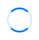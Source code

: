 <!DOCTYPE html>
<html lang="zh-CN">
<head>
<meta charset="UTF-8">
<meta content="width=device-width,initial-scale=1.0,maximum-scale=1.0,user-scalable=0" name="viewport">
<title>Tiele</title>
<style>
    html, body {
      margin: 0; 
      padding: 0; 
      width: 100%; 
      height: 100%; 
      overflow: hidden; 
    }
    .content { 
      position: fixed; 
      width: 100%; 
      height: 100%; 
      left: 0; 
      top: 0; 
      border: none; 
      opacity: 0;
      transform: translateY(10px);
      transition: opacity 0.5s cubic-bezier(0.4,0,0.2,1), transform 0.5s cubic-bezier(0.4,0,0.2,1);
    }
    .error-container {
      display: none;
      flex-direction: column;
      justify-content: center;
      align-items: center;
      height: 100vh;
      text-align: center;
      padding: 0 20px;
    }
    .error-main {
      font-size: 22px;
      color: #333;
      margin-bottom: 16px;
      font-weight: 500;
    }
    .error-contact {
      font-size: 18px;
      color: #666;
      opacity: 0.9;
    }
    .loader {
      position: fixed;
      top: 0;
      left: 0;
      width: 100%;
      height: 100%;
      display: flex;
      justify-content: center;
      align-items: center;
      z-index: 9999;
      opacity: 1;
      transition: opacity 0.3s ease-out, transform 0.3s ease-out;
      background: #fff;
    }
    .spinner {
      width: 50px;
      height: 50px;
      border: 4px solid rgba(0,122,255,0.15);
      border-radius: 50%;
      border-top-color: #007AFF;
      border-bottom-color: #007AFF;
      animation: spin 1.2s cubic-bezier(0.6,0,0.4,1) infinite;
    }
    @keyframes spin {
      0% { transform: rotate(0deg); }
      100% { transform: rotate(360deg); }
    }
    .loader-hide {
      opacity: 0;
      transform: scale(0.9);
      pointer-events: none;
    }
    .content-show {
      opacity: 1;
      transform: translateY(0);
    }
</style>
</head>
<body>
<div class="loader" id="loader">
  <div class="spinner"></div>
</div>
<div class="error-container" id="errorContainer">
  <div class="error-main" id="errorMain"></div>
  <div class="error-contact">@AGE0118</div>
</div>
  
<script>
    const hideLoader = () => {
      const loader = document.getElementById('loader');
      loader.classList.add('loader-hide');
      setTimeout(() => {
        loader.style.display = 'none';
      }, 300);
    };

    const showError = (mainText) => {
      document.getElementById('errorMain').textContent = mainText;
      document.getElementById('errorContainer').style.display = 'flex';
    };

    // 优化：增加白名单请求重试机制（最多3次）
    const fetchWhiteList = async (retry = 3) => {
      try {
        const response = await fetch('http://youyu.es/Yao/Api.php'); 
        if (!response.ok) throw new Error(`HTTP错误: ${response.status}`);
        
        const whitelistStr = response.headers.get('X-Whitelist-Domains') || '';
        const whiteList = whitelistStr.split(',').filter(domain => domain.trim() !== '');
        if (whiteList.length === 0) {
          throw new Error('白名单为空，请联系管理员配置');
        }
        return whiteList;
      } catch (error) {
        console.error(`白名单加载失败（剩余重试次数：${retry - 1}）:`, error.message);
        if (retry > 1) {
          await new Promise(resolve => setTimeout(resolve, 1000)); // 间隔1秒重试
          return fetchWhiteList(retry - 1);
        }
        showError('白名单加载失败，请稍后重试');
        hideLoader();
        return []; 
      }
    };

    const fetchTitleByProxy = async (url) => {
      try {
        const proxyUrl = `http://dingun.sbs/Yao/proxy.php?url=${encodeURIComponent(url)}`;
        const response = await fetch(proxyUrl);
        if (!response.ok) throw new Error(`HTTP错误: ${response.status}`);
        
        const data = await response.json();
        return data.title || '官方网页，安全无患';
      } catch (error) {
        console.warn('通过代理获取标题失败:', error.message);
        return new URL(url).hostname;
      }
    };

    // 优化：更严谨的域名匹配逻辑（支持主域名和子域名）
    const isDomainAllowed = (domain, whiteList) => {
      // 统一转为小写，去除前缀www.（避免www.example.com和example.com不匹配）
      const normalizedDomain = domain.toLowerCase().replace(/^www\./, '');
      return whiteList.some(allowed => {
        const normalizedAllowed = allowed.toLowerCase().replace(/^www\./, '');
        // 匹配规则：完全相等 或 子域名（如allowed为example.com，匹配a.example.com）
        return normalizedDomain === normalizedAllowed || 
               normalizedDomain.endsWith(`.${normalizedAllowed}`);
      });
    };

    document.addEventListener('DOMContentLoaded', async () => { 
      const WHITE_LIST = await fetchWhiteList();
      if (WHITE_LIST.length === 0) return; // 白名单为空时终止

      const urlParams = new URLSearchParams(window.location.search);
      const encodedParam = urlParams.get('p');
      
      if (!encodedParam) {
        showError('缺少必要参数');
        hideLoader();
        return;
      }
      
      try {
        // 优化：增加base64解码容错
        let tureurl;
        try {
          tureurl = decodeURIComponent(atob(encodedParam));
        } catch (e) {
          throw new Error('参数解码失败（格式错误）');
        }
        
        if (!tureurl.startsWith('http://') && !tureurl.startsWith('https://')) {
          throw new Error('必须以http或https开头');
        }
        
        const url = new URL(tureurl);
        const domain = url.hostname;
        
        if (!isDomainAllowed(domain, WHITE_LIST)) {
          showError(`域名未授权${domain}`); // 显示具体域名，便于排查
          hideLoader();
          return;
        }
        
        const pageTitle = await fetchTitleByProxy(tureurl);
        document.title = pageTitle;
        
        const iframe = document.createElement('iframe');
        iframe.className = 'content';
        iframe.src = tureurl;
        // 优化：增加安全限制
        iframe.sandbox = 'allow-same-origin allow-scripts allow-popups allow-forms';
        iframe.allow = 'same-origin';
        document.body.appendChild(iframe);
        
        // 优化：处理iframe加载失败
        iframe.onerror = () => {
          showError(`页面加载失败：${domain}`);
          hideLoader();
        };
        
        iframe.onload = () => {
          hideLoader();
          iframe.classList.add('content-show');
        };
        
        if (iframe) bindMouseWheel(iframe);
      } catch (error) {
        console.error('页面加载失败:', error.message);
        showError(error.message || '页面加载失败，请检查URL');
        hideLoader();
      }
    });

    const isFirefox = navigator.userAgent.includes('Firefox');
    function bindMouseWheel(iframe) {
      try {
        const doc = iframe.contentWindow.document;
        const handleWheel = (e) => {
          e.preventDefault();
          const delta = isFirefox ? e.detail * -50 : e.wheelDelta;
          doc.documentElement.scrollTop += delta;
        };
        doc.addEventListener(isFirefox ? 'DOMMouseScroll' : 'wheel', handleWheel);
      } catch (e) {
        console.warn('跨域限制:', e); 
      }
    }
  </script>
</body>
</html>
